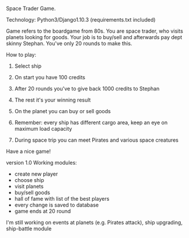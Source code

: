 Space Trader Game.

Technology: Python3/Django1.10.3 (requirements.txt included)

Game refers to the boardgame from 80s. You are space trader, who visits planets looking for goods.
Your job is to buy/sell and afterwards pay dept skinny Stephan. You've only 20 rounds to make this.

How to play:

1) Select ship

2) On start you have 100 credits

3) After 20 rounds you've to give back 1000 credits to Stephan

4) The rest it's your winning result

5) On the planet you can buy or sell goods 

6) Remember: every ship has different cargo area, keep an eye on maximum load capacity

7) During space trip you can meet Pirates and various space creatures

Have a nice game!

version 1.0
Working modules: 
- create new player
- choose ship
- visit planets
- buy/sell goods
- hall of fame with list of the best players
- every change is saved to database
- game ends at 20 round

I'm still working on events at planets (e.g. Pirates attack), ship upgrading, ship-battle module
